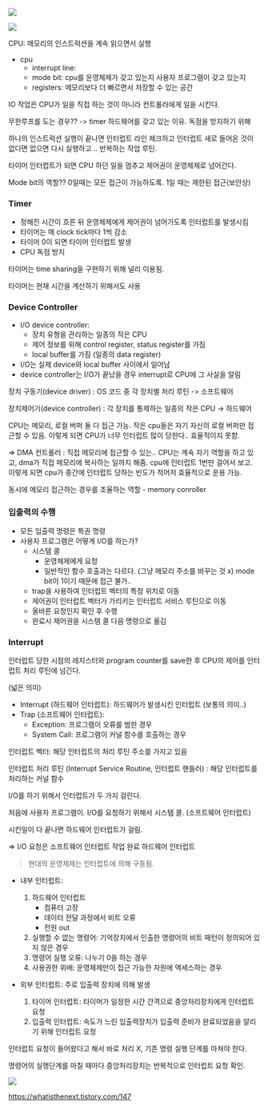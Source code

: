 ![](https://user-images.githubusercontent.com/38287485/52633663-7b83f480-2f08-11e9-87c3-de2a41d6a47a.png)

![](https://user-images.githubusercontent.com/38287485/52633668-7e7ee500-2f08-11e9-8c08-d8bf1fe9e600.png)

CPU: 메모리의 인스트럭션을 계속 읽으면서 실행


- cpu
	- interrupt line: 
	- mode bit: cpu를 운영체제가 갖고 있는지 사용자 프로그램이 갖고 있는지
	- registers: 메모리보다 더 빠르면서 저장할 수 있는 공간



IO 작업은 CPU가 일을 직접 하는 것이 아니라 컨트롤러에게 일을 시킨다. 


무한루프를 도는 경우?? -> timer 하드웨어를 갖고 있는 이유. 독점을 방지하기 위해

하나의 인스트럭션 실행이 끝나면 인터럽트 라인 체크하고 
인터럽트 새로 들어온 것이 없다면 없으면 다시 실행하고 .. 반복하는 작업 루틴. 

타이머 인터럽트가 되면  CPU 하던 일을 멈추고 제어권이 운영체제로 넘어간다.  


Mode bit의 역할?? 0일때는 모든 접근이 가능하도록. 1일 때는 제한된 접근(보안상) 

### Timer

- 정해진 시간이 흐른 뒤 운영체제에게 제어권이 넘어가도록 인터럽트를 발생시킴
- 타이머는 매 clock tick마다 1씩 감소
- 타이머 0이 되면 타이머 인터럽트 발생
- CPU 독점 방지

타이머는 time sharing을 구현하기 위해 널리 이용됨.

타이머는 현재 시간을 계산하기 위해서도 사용


### Device Controller

- I/O device controller: 
	- 장치 유형을 관리하는 일종의 작은 CPU
	- 제어 정보를 위해 control register, status register를 가짐
	- local buffer를 가짐 (일종의 data register)
- I/O는 실제 device와 local buffer 사이에서 일어남
- device controller는 I/O가 끝났을 경우 interrupt로 CPU에 그 사실을 알림


장치 구동기(device driver)
: OS 코드 중 각 장치별 처리 루틴 -> 소프트웨어

장치제어기(device controller)
: 각 장치를 통제하는 일종의 작은 CPU -> 하드웨어


CPU는 메모리, 로컬 버퍼 둘 다 접근 가능.
작은 cpu들은 자기 자신의 로컬 버퍼만 접근할 수 있음. 
이렇게 되면 CPU가 너무 인터럽트 많이 당한다.. 효율적이지 못함.

=> DMA 컨트롤러 : 직접 메모리에 접근할 수 있는.. 
CPU는 계속 자기 역할을 하고 있고, dma가 직접 메모리에 복사하는 일까지 해줌. cpu에 인터럽트 1번만 걸어서 보고. 이렇게 되면 cpu가 중간에 인터럽트 당하는 빈도가 적어저 효율적으로 운용 가능.

동시에 메모리 접근하는 경우를 조율하는 역할 - memory conroller 




### 입출력의 수행

- 모든 입출력 명령은 특권 명령
- 사용자 프로그램은 어떻게 I/O를 하는가?
	- 시스템 콜 
		- 운영체제에게 요청
		- 일반적인 함수 호출과는 다르다. (그냥 메모리 주소를 바꾸는 것 x)
		mode bit이 1이기 때문에 접근 불가..
	- trap을 사용하여 인터럽트 벡터의 특정 위치로 이동
	- 제어권이 인터럽트 벡터가 가리키는 인터럽트 서비스 루틴으로 이동
	- 올바른 요청인지 확인 후 수행
	- 완료시 제어권을 시스템 콜 다음 명령으로 옮김




### Interrupt

인터럽트 당한 시점의 레지스터와 program counter를 save한 후 CPU의 제어를 인터럽트 처리 루틴에 넘긴다. 

(넓은 의미)
- Interrupt (하드웨어 인터럽트): 하드웨어가 발생시킨 인터럽트 (보통의 의미..)
- Trap (소프트웨어 인터럽트): 
	- Exception: 프로그램이 오류를 범한 경우
	- System Call: 프로그램이 커널 함수를 호출하는 경우

인터럽트 벡터: 해당 인터럽트의 처리 루틴 주소를 가지고 있음

인터럽트 처리 루틴 (Interrupt Service Routine, 인터럽트 핸들러)
: 해당 인터럽트를 처리하는 커널 함수



I/O를 하기 위해서 인터럽트가 두 가지 걸린다.

처음에 사용자 프로그램이. I/O를 요청하기 위해서 시스템 콜. (소프트웨어 인터럽트)

시킨일이 다 끝나면 하드웨어 인터럽트가 걸림.  

=> 
I/O 요청은 소프트웨어 인터럽트
작업 완료 하드웨어 인터럽트



> 현대의 운영체제는 인터럽트에 의해 구동됨.



- 내부 인터럽트: 
    1. 하드웨어 인터럽트 
        - 컴퓨터 고장
        - 데이터 전달 과정에서 비트 오류
        - 전원 out
    2. 실행할 수 없는 명령어: 기억장치에서 인출한 명령어의 비트 패턴이 정의되어 있지 않은 경우
    3. 명령어 실행 오류: 나누기 0을 하는 경우
    4. 사용권한 위배: 운영체제만이 접근 가능한 자원에 액세스하는 경우

- 외부 인터럽트: 주로 입출력 장치에 의해 발생
    1. 타이머 인터럽트: 타이머가 일정한 시간 간격으로 중앙처리장치에게 인터럽트 요청
    2. 입출력 인터럽트: 속도가 느린 입출력장치가 입출력 준비가 완료되었음을 알리기 위해 인터럽트 요청


인터럽트 요청이 들어왔다고 해서 바로 처리 X, 기존 명령 실행 단계를 마쳐야 한다.

명령어의 실행단계를 마칠 때마다 중앙처리장치는 반복적으로 인터럽트 요청 확인. 

![](https://i.imgur.com/sA0vHHB.png)






https://whatisthenext.tistory.com/147
























